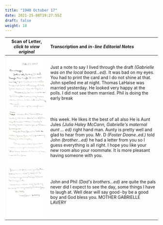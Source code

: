 ```yaml
---
title: "1940 October 17"
date: 2021-25-08T19:27:55Z
draft: false
weight: 18
---
```

| Scan of Letter, *click to view original* | Transcription and *in-line Editorial Notes* |
| :---: | :--- |
| ![](img206.jpg?height=700px) | Just a note to say I lived through the draft *(Gabrielle was on the local board...ed)*.  It was bad on my eyes. You had to print the card and I do not shine at that.  John spelled me at night. Thomas LaHaise was married yesterday.  He looked very happy at the polls. I did not see them married. Phil is doing the early break |
| ![](img207.jpg?height=700px) | this week.  He likes it the best of all also He is Aunt Jules *(Julia Haley McCann, Gabrielle's maternal aunt ... ed)* right hand man.  Aunty is pretty well and glad to hear from you. Mr. D *(Foster Doane..ed.)* told John *(brother...ed)* he had a letter from you so I guess everything is all right. I hope you like your new room also your roommate.  It is more pleasant having someone with you. |
| ![](img208.jpg?height=700px) | John and Phil *(Dad's brothers...ed)*  are quite the pals never did I expect to see the day, some things I have to laugh at. Well dear will say good-by be a good boy and God bless you.  MOTHER  GABRIELLE LAVERY 

